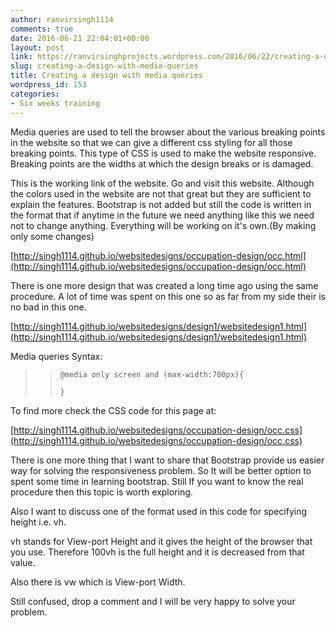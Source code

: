 ```yaml
---
author: ranvirsingh1114
comments: true
date: 2016-06-21 22:04:01+00:00
layout: post
link: https://ranvirsinghprojects.wordpress.com/2016/06/22/creating-a-design-with-media-queries/
slug: creating-a-design-with-media-queries
title: Creating a design with media queries
wordpress_id: 153
categories:
- Six weeks training
---
```


Media queries are used to tell the browser about the various breaking points in the website so that we can give a different css styling for all those breaking points. This type of CSS is used to make the website responsive. Breaking points are the widths at which the design breaks or is damaged.

This is the working link of the website. Go and visit this website. Although the colors used in the website are not that great but they are sufficient to explain the features. Bootstrap is not added but still the code is written in the format that if anytime in the future we need anything like this we need not to change anything. Everything will be working on it's own.(By making only some changes)

[http://singh1114.github.io/websitedesigns/occupation-design/occ.html](http://singh1114.github.io/websitedesigns/occupation-design/occ.html)

There is one more design that was created a long time ago using the same procedure. A lot of time was spent on this one so as far from my side their is no bad in this one.

[http://singh1114.github.io/websitedesigns/design1/websitedesign1.html](http://singh1114.github.io/websitedesigns/design1/websitedesign1.html)

Media queries Syntax:


<blockquote>

>     
>     @media only screen and (max-width:700px){
>     
>     }
>     
> 
> 
</blockquote>


To find more check the CSS code for this page at:

[http://singh1114.github.io/websitedesigns/occupation-design/occ.css](http://singh1114.github.io/websitedesigns/occupation-design/occ.css)

There is one more thing that I want to share that Bootstrap provide us easier way for solving the responsiveness problem. So It will be better option to spent some time in learning bootstrap. Still If you want to know the real procedure then this topic is worth exploring.

Also I want to discuss one of the format used in this code for specifying height i.e. vh.

vh stands for View-port Height and it gives the height of the browser that you use. Therefore 100vh is the full height and it is decreased from that value.

Also there is vw which is View-port Width.

Still confused, drop a comment and I will be very happy to solve your problem.
